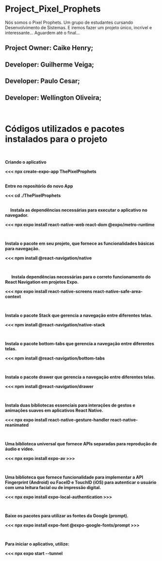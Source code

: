 # Project_Pixel_Prophets

Nós somos o Pixel Prophets. Um grupo de estudantes cursando Desenvolvimento de Sistemas. E iremos fazer um projeto único, incrível e interessante... Aguardem até o final...


Project Owner: Caike Henry;
-
Developer: Guilherme Veiga;
-
Developer: Paulo Cesar;
-
Developer: Wellington Oliveira;
-
<br>
<h1><b>Códigos utilizados e pacotes instalados para o projeto<b></h1>
<br>

<b>Criando o aplicativo</b>

<<<
npx create-expo-app ThePixelProphets
>>>
<br>
<b>Entre no repositório do novo App</b>

<<<
cd ./ThePixelProphets
>>>
<br>
   <b>Instala as dependências necessárias para executar o aplicativo no navegador.</b>

<<<
 npx expo install react-native-web react-dom @expo/metro-runtime
 >>>
 <br>

 <b>Instala o pacote em seu projeto, que fornece as funcionalidades básicas para navegação.</b>

 <<<
 npm install @react-navigation/native
 >>>
 <br>

    <b>Instala dependências necessárias para o correto funcionamento do React Navigation em projetos Expo.<b>

<<<
npx expo install react-native-screens react-native-safe-area-context
>>>
<br>

 <b>Instala o pacote Stack que gerencia a navegação entre diferentes telas.<b>

<<<
npm install @react-navigation/native-stack
>>>
<br>

 <b>Instala o pacote bottom-tabs que gerencia a navegação entre diferentes telas.<b>

<<<
npm install @react-navigation/bottom-tabs
>>>
<br>

 <b>Instala o pacote drawer que gerencia a navegação entre diferentes telas.<b>

<<<
npm install @react-navigation/drawer
>>>
<br>

 <b>Instala duas bibliotecas essenciais para interações de gestos e animações suaves em aplicativos React Native.<b>

<<<
npx expo install react-native-gesture-handler react-native-reanimated
>>>
<br>

<b>Uma biblioteca universal que fornece APIs separadas para reprodução de áudio e vídeo.</b>

<<< npx expo install expo-av >>>

<br>

<b>Uma biblioteca que fornece funcionalidade para implementar a API Fingerprint (Android) ou FaceID
 e TouchID (iOS) para autenticar o usuário com uma leitura facial ou de impressão digital.</b>

<<< npx expo install expo-local-authentication >>>

<br>

<b>Baixe os pacotes para utilizar as fontes da Google (prompt).</b>

<<< npx expo install expo-font @expo-google-fonts/prompt >>>

<br>

<b>Para iniciar o aplicativo, utilize:</b>

<<<
npx expo start --tunnel
>>>